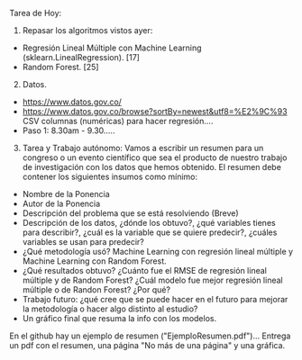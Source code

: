 Tarea de Hoy:

1. Repasar los algoritmos vistos ayer:
- Regresión Lineal Múltiple con Machine Learning (sklearn.LinealRegression). [17]
- Random Forest. [25]

2. Datos.
- https://www.datos.gov.co/
- https://www.datos.gov.co/browse?sortBy=newest&utf8=%E2%9C%93
CSV columnas (numéricas) para hacer regresión....
- Paso 1: 8.30am - 9.30.....

3. Tarea y Trabajo autónomo:
Vamos a escribir un resumen para un congreso o un evento científico que sea el producto de nuestro trabajo de investigación con los datos que hemos obtenido. El resumen debe contener los siguientes insumos como mínimo:
- Nombre de la Ponencia
- Autor de la Ponencia
- Descripción del problema que se está resolviendo (Breve)
- Descripción de los datos, ¿dónde los obtuvo?, ¿qué variables tienes para describir?, ¿cuál es la variable que se quiere predecir?, ¿cuáles variables se usan para predecir?
- ¿Qué metodología usó? Machine Learning con regresión lineal múltiple y Machine Learning con Random Forest.
- ¿Qué resultados obtuvo? ¿Cuánto fue el RMSE de regresión lineal múltiple y de Random Forest? ¿Cuál modelo fue mejor regresión lineal múltiple o de Randon Forest? ¿Por qué?
- Trabajo futuro: ¿qué cree que se puede hacer en el futuro para mejorar la metodología o hacer algo distinto al estudio?
- Un gráfico final que resuma la info con los modelos.

En el github hay un ejemplo de resumen ("EjemploResumen.pdf")...
Entrega un pdf con el resumen, una página "No más de una página" y una gráfica.